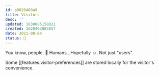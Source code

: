 ```yaml
---
id: a0020408a9
title: Visitors
desc: ''
updated: 1630085158021
created: 1620493085857
date: 2021-08-04
status: 🌿
---
```


You know, people. ~~🤖~~ Humans...Hopefully ☺️. Not just "users". 

Some [[features.visitor-preferences]] are stored locally for the visitor's convenience.
